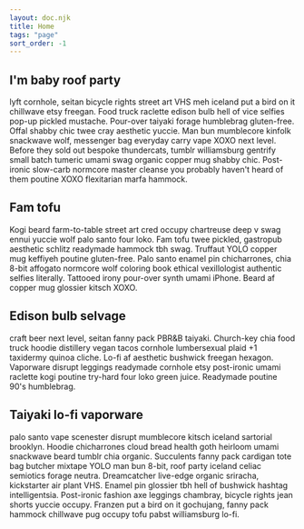 ```yaml
---
layout: doc.njk
title: Home
tags: "page"
sort_order: -1
---
```


## I'm baby roof party

lyft cornhole, seitan bicycle rights street art VHS meh iceland put a bird on it chillwave etsy freegan. Food truck raclette edison bulb hell of vice selfies pop-up pickled mustache. Pour-over taiyaki forage humblebrag gluten-free. Offal shabby chic twee cray aesthetic yuccie. Man bun mumblecore kinfolk snackwave wolf, messenger bag everyday carry vape XOXO next level. Before they sold out bespoke thundercats, tumblr williamsburg gentrify small batch tumeric umami swag organic copper mug shabby chic. Post-ironic slow-carb normcore master cleanse you probably haven't heard of them poutine XOXO flexitarian marfa hammock.

## Fam tofu

Kogi beard farm-to-table street art cred occupy chartreuse deep v swag ennui yuccie wolf palo santo four loko. Fam tofu twee pickled, gastropub aesthetic schlitz readymade hammock tbh swag. Truffaut YOLO copper mug keffiyeh poutine gluten-free. Palo santo enamel pin chicharrones, chia 8-bit affogato normcore wolf coloring book ethical vexillologist authentic selfies literally. Tattooed irony pour-over synth umami iPhone. Beard af copper mug glossier kitsch XOXO.

## Edison bulb selvage

craft beer next level, seitan fanny pack PBR&B taiyaki. Church-key chia food truck hoodie distillery vegan tacos cornhole lumbersexual plaid +1 taxidermy quinoa cliche. Lo-fi af aesthetic bushwick freegan hexagon. Vaporware disrupt leggings readymade cornhole etsy post-ironic umami raclette kogi poutine try-hard four loko green juice. Readymade poutine 90's humblebrag.

## Taiyaki lo-fi vaporware

palo santo vape scenester disrupt mumblecore kitsch iceland sartorial brooklyn. Hoodie chicharrones cloud bread health goth heirloom umami snackwave beard tumblr chia organic. Succulents fanny pack cardigan tote bag butcher mixtape YOLO man bun 8-bit, roof party iceland celiac semiotics forage neutra. Dreamcatcher live-edge organic sriracha, kickstarter air plant VHS. Enamel pin glossier tbh hell of bushwick hashtag intelligentsia. Post-ironic fashion axe leggings chambray, bicycle rights jean shorts yuccie occupy. Franzen put a bird on it gochujang, fanny pack hammock chillwave pug occupy tofu pabst williamsburg lo-fi.

